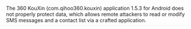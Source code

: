 The 360 KouXin (com.qihoo360.kouxin) application 1.5.3 for Android does not properly protect data, which allows remote attackers to read or modify SMS messages and a contact list via a crafted application.